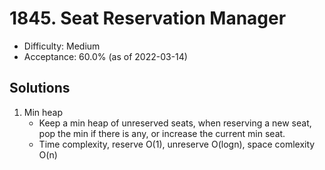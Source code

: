 # 1845. Seat Reservation Manager
- Difficulty: Medium
- Acceptance: 60.0% (as of 2022-03-14)

## Solutions
1. Min heap
   * Keep a min heap of unreserved seats, when reserving a new seat, pop the min if there is any, or increase the current min seat.
   * Time complexity, reserve O(1), unreserve O(logn), space comlexity O(n)